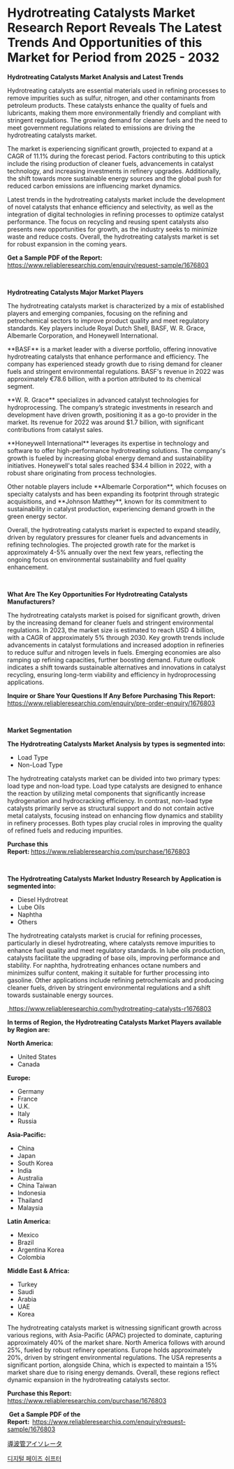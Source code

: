 <p><h1>Hydrotreating Catalysts Market Research Report Reveals The Latest Trends And Opportunities of this Market for Period from 2025 - 2032</h1></p><p><strong>Hydrotreating Catalysts Market Analysis and Latest Trends</strong></p>
<p><p>Hydrotreating catalysts are essential materials used in refining processes to remove impurities such as sulfur, nitrogen, and other contaminants from petroleum products. These catalysts enhance the quality of fuels and lubricants, making them more environmentally friendly and compliant with stringent regulations. The growing demand for cleaner fuels and the need to meet government regulations related to emissions are driving the hydrotreating catalysts market.</p><p>The market is experiencing significant growth, projected to expand at a CAGR of 11.1% during the forecast period. Factors contributing to this uptick include the rising production of cleaner fuels, advancements in catalyst technology, and increasing investments in refinery upgrades. Additionally, the shift towards more sustainable energy sources and the global push for reduced carbon emissions are influencing market dynamics.</p><p>Latest trends in the hydrotreating catalysts market include the development of novel catalysts that enhance efficiency and selectivity, as well as the integration of digital technologies in refining processes to optimize catalyst performance. The focus on recycling and reusing spent catalysts also presents new opportunities for growth, as the industry seeks to minimize waste and reduce costs. Overall, the hydrotreating catalysts market is set for robust expansion in the coming years.</p></p>
<p><strong>Get a Sample PDF of the Report:&nbsp;</strong> <a href="https://www.reliableresearchiq.com/enquiry/request-sample/1676803?utm_campaign=123&utm_medium=2&utm_source=Github&utm_content=ia&utm_term=01022025&utm_id=hydrotreating-catalysts">https://www.reliableresearchiq.com/enquiry/request-sample/1676803</a></p>
<p>&nbsp;</p>
<p><strong>Hydrotreating Catalysts Major Market Players</strong></p>
<p><p>The hydrotreating catalysts market is characterized by a mix of established players and emerging companies, focusing on the refining and petrochemical sectors to improve product quality and meet regulatory standards. Key players include Royal Dutch Shell, BASF, W. R. Grace, Albemarle Corporation, and Honeywell International.</p><p>**BASF** is a market leader with a diverse portfolio, offering innovative hydrotreating catalysts that enhance performance and efficiency. The company has experienced steady growth due to rising demand for cleaner fuels and stringent environmental regulations. BASF's revenue in 2022 was approximately €78.6 billion, with a portion attributed to its chemical segment.</p><p>**W. R. Grace** specializes in advanced catalyst technologies for hydroprocessing. The company’s strategic investments in research and development have driven growth, positioning it as a go-to provider in the market. Its revenue for 2022 was around $1.7 billion, with significant contributions from catalyst sales.</p><p>**Honeywell International** leverages its expertise in technology and software to offer high-performance hydrotreating solutions. The company's growth is fueled by increasing global energy demand and sustainability initiatives. Honeywell's total sales reached $34.4 billion in 2022, with a robust share originating from process technologies.</p><p>Other notable players include **Albemarle Corporation**, which focuses on specialty catalysts and has been expanding its footprint through strategic acquisitions, and **Johnson Matthey**, known for its commitment to sustainability in catalyst production, experiencing demand growth in the green energy sector.</p><p>Overall, the hydrotreating catalysts market is expected to expand steadily, driven by regulatory pressures for cleaner fuels and advancements in refining technologies. The projected growth rate for the market is approximately 4-5% annually over the next few years, reflecting the ongoing focus on environmental sustainability and fuel quality enhancement.</p></p>
<p>&nbsp;</p>
<p><strong>What Are The Key Opportunities For Hydrotreating Catalysts Manufacturers?</strong></p>
<p><p>The hydrotreating catalysts market is poised for significant growth, driven by the increasing demand for cleaner fuels and stringent environmental regulations. In 2023, the market size is estimated to reach USD 4 billion, with a CAGR of approximately 5% through 2030. Key growth trends include advancements in catalyst formulations and increased adoption in refineries to reduce sulfur and nitrogen levels in fuels. Emerging economies are also ramping up refining capacities, further boosting demand. Future outlook indicates a shift towards sustainable alternatives and innovations in catalyst recycling, ensuring long-term viability and efficiency in hydroprocessing applications.</p></p>
<p><strong>Inquire or Share Your Questions If Any Before Purchasing This Report:</strong> <a href="https://www.reliableresearchiq.com/enquiry/pre-order-enquiry/1676803?utm_campaign=123&utm_medium=2&utm_source=Github&utm_content=ia&utm_term=01022025&utm_id=hydrotreating-catalysts">https://www.reliableresearchiq.com/enquiry/pre-order-enquiry/1676803</a></p>
<p>&nbsp;</p>
<p><strong>Market Segmentation</strong></p>
<p><strong>The Hydrotreating Catalysts Market Analysis by types is segmented into:</strong></p>
<p><ul><li>Load Type</li><li>Non-Load Type</li></ul></p>
<p><p>The hydrotreating catalysts market can be divided into two primary types: load type and non-load type. Load type catalysts are designed to enhance the reaction by utilizing metal components that significantly increase hydrogenation and hydrocracking efficiency. In contrast, non-load type catalysts primarily serve as structural support and do not contain active metal catalysts, focusing instead on enhancing flow dynamics and stability in refinery processes. Both types play crucial roles in improving the quality of refined fuels and reducing impurities.</p></p>
<p><strong>Purchase this Report:&nbsp;</strong><a href="https://www.reliableresearchiq.com/purchase/1676803?utm_campaign=123&utm_medium=2&utm_source=Github&utm_content=ia&utm_term=01022025&utm_id=hydrotreating-catalysts">https://www.reliableresearchiq.com/purchase/1676803</a></p>
<p>&nbsp;</p>
<p><strong>The Hydrotreating Catalysts Market Industry Research by Application is segmented into:</strong></p>
<p><ul><li>Diesel Hydrotreat</li><li>Lube Oils</li><li>Naphtha</li><li>Others</li></ul></p>
<p><p>The hydrotreating catalysts market is crucial for refining processes, particularly in diesel hydrotreating, where catalysts remove impurities to enhance fuel quality and meet regulatory standards. In lube oils production, catalysts facilitate the upgrading of base oils, improving performance and stability. For naphtha, hydrotreating enhances octane numbers and minimizes sulfur content, making it suitable for further processing into gasoline. Other applications include refining petrochemicals and producing cleaner fuels, driven by stringent environmental regulations and a shift towards sustainable energy sources.</p></p>
<p><a href="https://www.reliableresearchiq.com/hydrotreating-catalysts-r1676803?utm_campaign=123&utm_medium=2&utm_source=Github&utm_content=ia&utm_term=01022025&utm_id=hydrotreating-catalysts">&nbsp;https://www.reliableresearchiq.com/hydrotreating-catalysts-r1676803</a></p>
<p><strong>In terms of Region, the Hydrotreating Catalysts Market Players available by Region are:</strong></p>
<p>
    <p> <strong> North America: </strong>
        <ul>
            <li>United States</li>
            <li>Canada</li>
        </ul>
        </p> 
    <p> <strong> Europe: </strong>
        <ul>
            <li>Germany</li>
            <li>France</li>
            <li>U.K.</li>
            <li>Italy</li>
            <li>Russia</li>
        </ul>
        </p> 
    <p> <strong> Asia-Pacific: </strong>
        <ul>
            <li>China</li>
            <li>Japan</li>
            <li>South Korea</li>
            <li>India</li>
            <li>Australia</li>
            <li>China Taiwan</li>
            <li>Indonesia</li>
            <li>Thailand</li>
            <li>Malaysia</li>
        </ul>
        </p> 
    <p> <strong> Latin America: </strong>
        <ul>
            <li>Mexico</li>
            <li>Brazil</li>
            <li>Argentina Korea</li>
            <li>Colombia</li>
        </ul>
        </p> 
    <p> <strong> Middle East & Africa: </strong>
        <ul>
            <li>Turkey</li>
            <li>Saudi</li>
            <li>Arabia</li>
            <li>UAE</li>
            <li>Korea</li>
        </ul>
    </p>
    </p>
<p><p>The hydrotreating catalysts market is witnessing significant growth across various regions, with Asia-Pacific (APAC) projected to dominate, capturing approximately 40% of the market share. North America follows with around 25%, fueled by robust refinery operations. Europe holds approximately 20%, driven by stringent environmental regulations. The USA represents a significant portion, alongside China, which is expected to maintain a 15% market share due to rising energy demands. Overall, these regions reflect dynamic expansion in the hydrotreating catalysts sector.</p></p>
<p><strong>Purchase this Report: </strong><a href="https://www.reliableresearchiq.com/purchase/1676803?utm_campaign=123&utm_medium=2&utm_source=Github&utm_content=ia&utm_term=01022025&utm_id=hydrotreating-catalysts">https://www.reliableresearchiq.com/purchase/1676803</a></p>
<p>&nbsp;<strong>Get a Sample PDF of the Report:&nbsp;&nbsp;</strong><a href="https://www.reliableresearchiq.com/enquiry/request-sample/1676803?utm_campaign=123&utm_medium=2&utm_source=Github&utm_content=ia&utm_term=01022025&utm_id=hydrotreating-catalysts">https://www.reliableresearchiq.com/enquiry/request-sample/1676803</a></p>
<p><strong></strong></p>
<p><p><a href="https://github.com/mohamedbakry57/Market-Research-Report-List-6/blob/main/334879834562.md?utm_campaign=123&utm_medium=2&utm_source=Github&utm_content=ia&utm_term=01022025&utm_id=hydrotreating-catalysts">導波管アイソレータ</a></p><p><a href="https://github.com/laholand/Market-Research-Report-List-7/blob/main/366847734606.md?utm_campaign=123&utm_medium=2&utm_source=Github&utm_content=ia&utm_term=01022025&utm_id=hydrotreating-catalysts">디지털 페이즈 쉬프터</a></p></p>